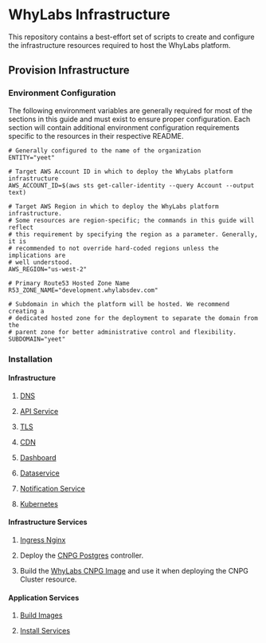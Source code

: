 # WhyLabs Infrastructure

This repository contains a best-effort set of scripts to create and configure
the infrastructure resources required to host the WhyLabs platform.

## Provision Infrastructure

### Environment Configuration

The following environment variables are generally required for most of the
sections in this guide and must exist to ensure proper configuration. Each
section will contain additional environment configuration requirements specific
to the resources in their respective README.

```shell
# Generally configured to the name of the organization
ENTITY="yeet"

# Target AWS Account ID in which to deploy the WhyLabs platform infrastructure
AWS_ACCOUNT_ID=$(aws sts get-caller-identity --query Account --output text)

# Target AWS Region in which to deploy the WhyLabs platform infrastructure.
# Some resources are region-specific; the commands in this guide will reflect
# this requirement by specifying the region as a parameter. Generally, it is
# recommended to not override hard-coded regions unless the implications are
# well understood.
AWS_REGION="us-west-2"

# Primary Route53 Hosted Zone Name
R53_ZONE_NAME="development.whylabsdev.com"

# Subdomain in which the platform will be hosted. We recommend creating a
# dedicated hosted zone for the deployment to separate the domain from the
# parent zone for better administrative control and flexibility.
SUBDOMAIN="yeet"
```

### Installation

#### Infrastructure

  1. [DNS](./infra/networking-dns/README.md)

  1. [API Service](./infra/service-api-service/README.md)

  1. [TLS](./infra/networking-tls/README.md)

  1. [CDN](./infra/networking-cdn/README.md)

  1. [Dashboard](./infra/service-dashboard/README.md)

  1. [Dataservice](./infra/service-dataservice/README.md)

  1. [Notification Service](./infra/service-notifications/README.md)

  1. [Kubernetes](./infra/kubernetes/README.md)

#### Infrastructure Services

  1. [Ingress Nginx](https://kubernetes.github.io/ingress-nginx/)

  1. Deploy the [CNPG Postgres](https://cloudnative-pg.io/documentation/1.25/)
     controller.

  1. Build the [WhyLabs CNPG Image](./postgres/README.md) and use it when
     deploying the CNPG Cluster resource.

#### Application Services

  1. [Build Images](./services/README.md#build-images)

  1. [Install Services](./services/README.md#install-services)
